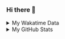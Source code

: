 ### Hi there 👋

<!--
**cdfmlr/cdfmlr** is a ✨ _special_ ✨ repository because its `README.md` (this file) appears on your GitHub profile.

Here are some ideas to get you started:

- 🔭 I’m currently working on ...
- 🌱 I’m currently learning ...
- 👯 I’m looking to collaborate on ...
- 🤔 I’m looking for help with ...
- 💬 Ask me about ...
- 📫 How to reach me: ...
- 😄 Pronouns: ...
- ⚡ Fun fact: ...
-->

<details>

<summary>My Wakatime Data</summary>

<!--START_SECTION:waka-->
![Lines of code](https://img.shields.io/badge/From%20Hello%20World%20I%27ve%20Written-7.1%20million%20lines%20of%20code-blue)

**🐱 My GitHub Data** 

> 📦 674.5 kB Used in GitHub's Storage 
 > 
> 🏆 651 Contributions in the Year 2023
 > 
> 🚫 Not Opted to Hire
 > 
> 📜 75 Public Repositories 
 > 
> 🔑 18 Private Repositories 
 > 
**I'm an Early 🐤** 

```text
🌞 Morning                1283 commits        ██████░░░░░░░░░░░░░░░░░░░   24.37 % 
🌆 Daytime                2183 commits        ██████████░░░░░░░░░░░░░░░   41.47 % 
🌃 Evening                1733 commits        ████████░░░░░░░░░░░░░░░░░   32.92 % 
🌙 Night                  65 commits          ░░░░░░░░░░░░░░░░░░░░░░░░░   01.23 % 
```
📅 **I'm Most Productive on Wednesday** 

```text
Monday                   620 commits         ███░░░░░░░░░░░░░░░░░░░░░░   11.78 % 
Tuesday                  882 commits         ████░░░░░░░░░░░░░░░░░░░░░   16.76 % 
Wednesday                905 commits         ████░░░░░░░░░░░░░░░░░░░░░   17.19 % 
Thursday                 713 commits         ███░░░░░░░░░░░░░░░░░░░░░░   13.54 % 
Friday                   782 commits         ████░░░░░░░░░░░░░░░░░░░░░   14.86 % 
Saturday                 728 commits         ███░░░░░░░░░░░░░░░░░░░░░░   13.83 % 
Sunday                   634 commits         ███░░░░░░░░░░░░░░░░░░░░░░   12.04 % 
```


**I Mostly Code in Go** 

```text
Go                       25 repos            ████████░░░░░░░░░░░░░░░░░   30.49 % 
Python                   18 repos            █████░░░░░░░░░░░░░░░░░░░░   21.95 % 
HTML                     5 repos             ██░░░░░░░░░░░░░░░░░░░░░░░   06.10 % 
C++                      1 repo              ░░░░░░░░░░░░░░░░░░░░░░░░░   01.22 % 
TypeScript               1 repo              ░░░░░░░░░░░░░░░░░░░░░░░░░   01.22 % 
```




 Last Updated on 27/04/2023 01:23:59 UTC
<!--END_SECTION:waka-->

</details>

<details>
 
 <summary>My GitHub Stats</summary>

[![CDFMLR's github stats](https://github-readme-stats.vercel.app/api?username=cdfmlr&count_private=true&show_icons=true)](https://github.com/anuraghazra/github-readme-stats)

</details>
